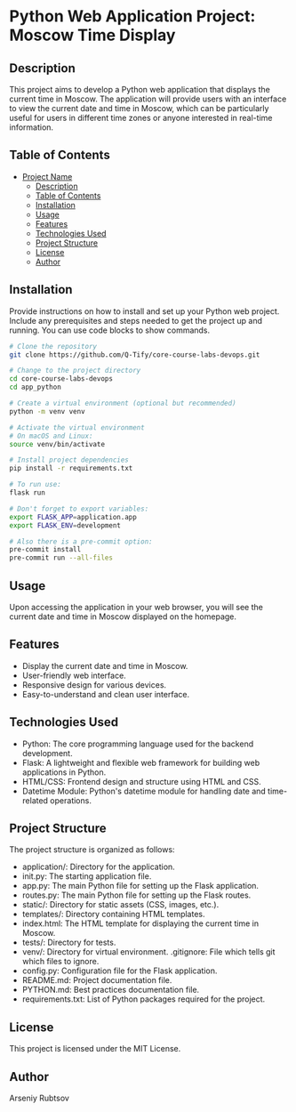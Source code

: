 # Python Web Application Project: Moscow Time Display

## Description

This project aims to develop a Python web application that displays the current time in Moscow. The application will provide users with an interface to view the current date and time in Moscow, which can be particularly useful for users in different time zones or anyone interested in real-time information.

## Table of Contents

- [Project Name](#project-name)
  - [Description](#description)
  - [Table of Contents](#table-of-contents)
  - [Installation](#installation)
  - [Usage](#usage)
  - [Features](#features)
  - [Technologies Used](#technologies-used)
  - [Project Structure](#project-structure)
  - [License](#license)
  - [Author](#author)

## Installation

Provide instructions on how to install and set up your Python web project. Include any prerequisites and steps needed to get the project up and running. You can use code blocks to show commands.

```bash
# Clone the repository
git clone https://github.com/Q-Tify/core-course-labs-devops.git

# Change to the project directory
cd core-course-labs-devops
cd app_python

# Create a virtual environment (optional but recommended)
python -m venv venv

# Activate the virtual environment
# On macOS and Linux:
source venv/bin/activate

# Install project dependencies
pip install -r requirements.txt

# To run use:
flask run

# Don't forget to export variables:
export FLASK_APP=application.app
export FLASK_ENV=development

# Also there is a pre-commit option:
pre-commit install
pre-commit run --all-files

```

## Usage
Upon accessing the application in your web browser, you will see the current date and time in Moscow displayed on the homepage.

## Features
- Display the current date and time in Moscow.
- User-friendly web interface.
- Responsive design for various devices.
- Easy-to-understand and clean user interface.

## Technologies Used
- Python: The core programming language used for the backend development.
- Flask: A lightweight and flexible web framework for building web applications in Python.
- HTML/CSS: Frontend design and structure using HTML and CSS.
- Datetime Module: Python's datetime module for handling date and time-related operations.

## Project Structure

The project structure is organized as follows:
- application/: Directory for the application.
- init.py: The starting application file.
- app.py: The main Python file for setting up the Flask application.
- routes.py: The main Python file for setting up the Flask routes.
- static/: Directory for static assets (CSS, images, etc.).
- templates/: Directory containing HTML templates.
- index.html: The HTML template for displaying the current time in Moscow.
- tests/: Directory for tests.
- venv/: Directory for virtual environment.
.gitignore: File which tells git which files to ignore.
- config.py: Configuration file for the Flask application.
- README.md: Project documentation file.
- PYTHON.md: Best practices documentation file.
- requirements.txt: List of Python packages required for the project.

## License
This project is licensed under the MIT License.

## Author
Arseniy Rubtsov